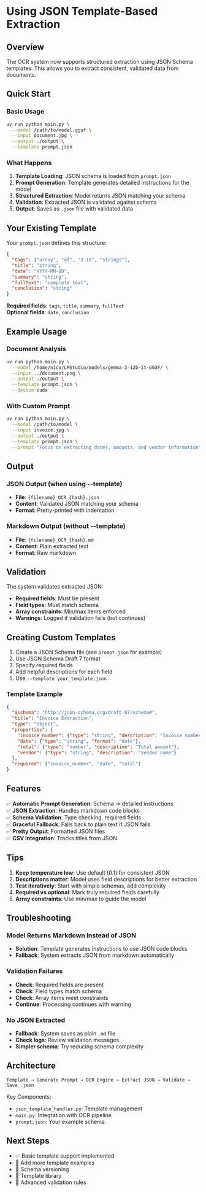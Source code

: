 # Using JSON Template-Based Extraction

## Overview

The OCR system now supports structured extraction using JSON Schema templates. This allows you to extract consistent, validated data from documents.

## Quick Start

### Basic Usage

```bash
uv run python main.py \
  --model /path/to/model.gguf \
  --input document.jpg \
  --output ./output \
  --template prompt.json
```

### What Happens

1. **Template Loading**: JSON schema is loaded from `prompt.json`
2. **Prompt Generation**: Template generates detailed instructions for the model
3. **Structured Extraction**: Model returns JSON matching your schema
4. **Validation**: Extracted JSON is validated against schema
5. **Output**: Saves as `.json` file with validated data

## Your Existing Template

Your `prompt.json` defines this structure:

```json
{
  "tags": ["array", "of", "3-10", "strings"],
  "title": "string",
  "date": "YYYY-MM-DD",
  "summary": "string",
  "fullText": "complete text",
  "conclusion": "string"
}
```

**Required fields**: `tags`, `title`, `summary`, `fullText`  
**Optional fields**: `date`, `conclusion`

## Example Usage

### Document Analysis
```bash
uv run python main.py \
  --model /home/nico/LMStudio/models/gemma-3-12b-it-GGUF/ \
  --input ../document.png \
  --output ./output \
  --template prompt.json \
  --device cuda
```

### With Custom Prompt
```bash
uv run python main.py \
  --model /path/to/model \
  --input invoice.jpg \
  --output ./output \
  --template prompt.json \
  --prompt "Focus on extracting dates, amounts, and vendor information"
```

## Output

### JSON Output (when using --template)
- **File**: `{filename}_OCR_{hash}.json`
- **Content**: Validated JSON matching your schema
- **Format**: Pretty-printed with indentation

### Markdown Output (without --template)
- **File**: `{filename}_OCR_{hash}.md`
- **Content**: Plain extracted text
- **Format**: Raw markdown

## Validation

The system validates extracted JSON:
- **Required fields**: Must be present
- **Field types**: Must match schema
- **Array constraints**: Min/max items enforced
- **Warnings**: Logged if validation fails (but continues)

## Creating Custom Templates

1. Create a JSON Schema file (see `prompt.json` for example)
2. Use JSON Schema Draft 7 format
3. Specify required fields
4. Add helpful descriptions for each field
5. Use `--template your_template.json`

### Template Example

```json
{
  "$schema": "http://json-schema.org/draft-07/schema#",
  "title": "Invoice Extraction",
  "type": "object",
  "properties": {
    "invoice_number": {"type": "string", "description": "Invoice number"},
    "date": {"type": "string", "format": "date"},
    "total": {"type": "number", "description": "Total amount"},
    "vendor": {"type": "string", "description": "Vendor name"}
  },
  "required": ["invoice_number", "date", "total"]
}
```

## Features

✅ **Automatic Prompt Generation**: Schema → detailed instructions  
✅ **JSON Extraction**: Handles markdown code blocks  
✅ **Schema Validation**: Type checking, required fields  
✅ **Graceful Fallback**: Falls back to plain text if JSON fails  
✅ **Pretty Output**: Formatted JSON files  
✅ **CSV Integration**: Tracks titles from JSON  

## Tips

1. **Keep temperature low**: Use default (0.1) for consistent JSON
2. **Descriptions matter**: Model uses field descriptions for better extraction
3. **Test iteratively**: Start with simple schemas, add complexity
4. **Required vs optional**: Mark truly required fields carefully
5. **Array constraints**: Use min/max to guide the model

## Troubleshooting

### Model Returns Markdown Instead of JSON
- **Solution**: Template generates instructions to use JSON code blocks
- **Fallback**: System extracts JSON from markdown automatically

### Validation Failures
- **Check**: Required fields are present
- **Check**: Field types match schema
- **Check**: Array items meet constraints
- **Continue**: Processing continues with warning

### No JSON Extracted
- **Fallback**: System saves as plain `.md` file
- **Check logs**: Review validation messages
- **Simpler schema**: Try reducing schema complexity

## Architecture

```
Template → Generate Prompt → OCR Engine → Extract JSON → Validate → Save .json
```

Key Components:
- `json_template_handler.py`: Template management
- `main.py`: Integration with OCR pipeline
- `prompt.json`: Your example schema

## Next Steps

- ✅ Basic template support implemented
- 🔄 Add more template examples
- 🔄 Schema versioning
- 🔄 Template library
- 🔄 Advanced validation rules

